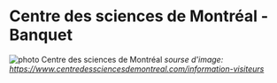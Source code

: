 # Centre des sciences de Montréal - Banquet

![photo](Centre_edifice.jpeg)
Centre des sciences de Montréal *sourse d'image: https://www.centredessciencesdemontreal.com/information-visiteurs*
